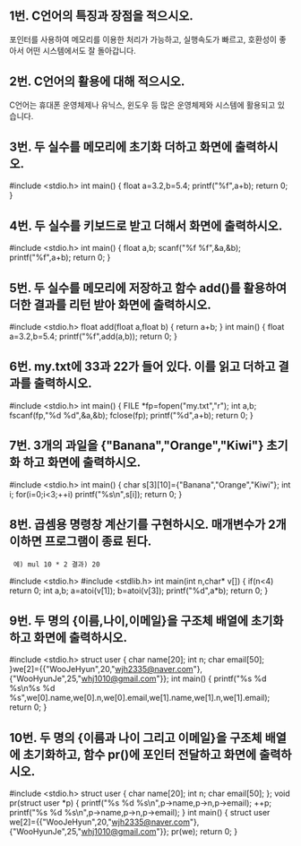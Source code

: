 ## 1번. C언어의 특징과 장점을 적으시오.

포인터를 사용하여 메모리를 이용한 처리가 가능하고, 실행속도가 빠르고, 호환성이 좋아서 어떤 시스템에서도 잘 돌아갑니다.
## 2번. C언어의 활용에 대해 적으시오.

C언어는 휴대폰 운영체제나 유닉스, 윈도우 등 많은 운영체제와 시스템에 활용되고 있습니다.
## 3번. 두 실수를 메모리에 초기화 더하고 화면에 출력하시오.

#include <stdio.h>
int main()
{
	float a=3.2,b=5.4;
	printf("%f",a+b);
	return 0;
}
## 4번. 두 실수를 키보드로 받고 더해서 화면에 출력하시오.

#include <stdio.h>
int main()
{
	float a,b;
	scanf("%f %f",&a,&b);
	printf("%f",a+b);
	return 0;
}
## 5번. 두 실수를 메모리에 저장하고 함수 add()를 활용하여 더한 결과를 리턴 받아 화면에 출력하시오.

#include <stdio.h>
float add(float a,float b)
{
	return a+b;
}
int main()
{
	float a=3.2,b=5.4;
	printf("%f",add(a,b));
	return 0;
}
## 6번. my.txt에 33과 22가 들어 있다. 이를 읽고 더하고 결과를 출력하시오.

#include <stdio.h>
int main()
{
	FILE *fp=fopen("my.txt","r");
	int a,b;
	fscanf(fp,"%d %d",&a,&b);
	fclose(fp);
	printf("%d",a+b);
	return 0;
}
## 7번. 3개의 과일을 {"Banana","Orange","Kiwi"} 초기화 하고 화면에 출력하시오.

#include <stdio.h>
int main()
{
	char s[3][10]={"Banana","Orange","Kiwi"};
	int i;
	for(i=0;i<3;++i) printf("%s\n",s[i]);
	return 0;
}
## 8번. 곱셈용 명령창 계산기를 구현하시오. 매개변수가 2개 이하면 프로그램이 종료 된다.
     예) mul 10 * 2 결과) 20

#include <stdio.h>
#include <stdlib.h>
int main(int n,char* v[])
{
	if(n<4) return 0;
	int a,b;
	a=atoi(v[1]);
	b=atoi(v[3]);
	printf("%d",a*b);
	return 0;
}
## 9번. 두 명의 {이름,나이,이메일}을 구조체 배열에 초기화하고 화면에 출력하시오.

#include <stdio.h>
struct user
{
	char name[20];
	int n;
	char email[50];
}we[2]={{"WooJeHyun",20,"wjh2335@naver.com"},{"WooHyunJe",25,"whj1010@gmail.com"}};
int main()
{
	printf("%s %d %s\n%s %d %s",we[0].name,we[0].n,we[0].email,we[1].name,we[1].n,we[1].email);
	return 0;
}
## 10번. 두 명의 {이름과 나이 그리고 이메일}을 구조체 배열에 초기화하고, 함수 pr()에 포인터 전달하고 화면에 출력하시오.

#include <stdio.h>
struct user
{
	char name[20];
	int n;
	char email[50];
};
void pr(struct user *p)
{
	printf("%s %d %s\n",p->name,p->n,p->email);
	++p;
	printf("%s %d %s\n",p->name,p->n,p->email);
}
int main()
{
	struct user we[2]={{"WooJeHyun",20,"wjh2335@naver.com"},{"WooHyunJe",25,"whj1010@gmail.com"}};
	pr(we);
	return 0;
}
